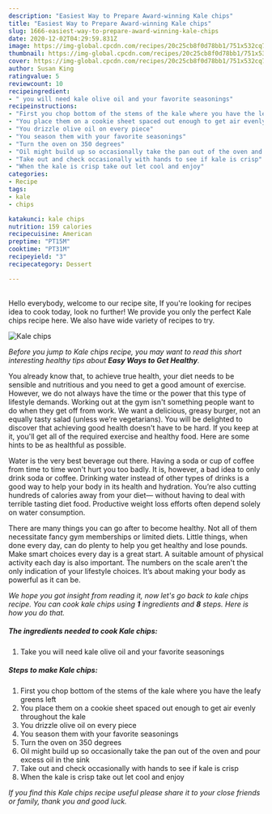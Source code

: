 ```yaml
---
description: "Easiest Way to Prepare Award-winning Kale chips"
title: "Easiest Way to Prepare Award-winning Kale chips"
slug: 1666-easiest-way-to-prepare-award-winning-kale-chips
date: 2020-12-02T04:29:59.831Z
image: https://img-global.cpcdn.com/recipes/20c25cb8f0d78bb1/751x532cq70/kale-chips-recipe-main-photo.jpg
thumbnail: https://img-global.cpcdn.com/recipes/20c25cb8f0d78bb1/751x532cq70/kale-chips-recipe-main-photo.jpg
cover: https://img-global.cpcdn.com/recipes/20c25cb8f0d78bb1/751x532cq70/kale-chips-recipe-main-photo.jpg
author: Susan King
ratingvalue: 5
reviewcount: 10
recipeingredient:
- " you will need kale olive oil and your favorite seasonings"
recipeinstructions:
- "First you chop bottom of the stems of the kale where you have the leafy greens left"
- "You place them on a cookie sheet spaced out enough to get air evenly throughout the kale"
- "You drizzle olive oil on every piece"
- "You season them with your favorite seasonings"
- "Turn the oven on 350 degrees"
- "Oil might build up so occasionally take the pan out of the oven and pour excess oil in the sink"
- "Take out and check occasionally with hands to see if kale is crisp"
- "When the kale is crisp take out let cool and enjoy"
categories:
- Recipe
tags:
- kale
- chips

katakunci: kale chips 
nutrition: 159 calories
recipecuisine: American
preptime: "PT15M"
cooktime: "PT31M"
recipeyield: "3"
recipecategory: Dessert

---
```

<br>
Hello everybody, welcome to our recipe site, If you're looking for recipes idea to cook today, look no further! We provide you only the perfect Kale chips recipe here. We also have wide variety of recipes to try.
<br>


![Kale chips](https://img-global.cpcdn.com/recipes/20c25cb8f0d78bb1/751x532cq70/kale-chips-recipe-main-photo.jpg)

<i>Before you jump to Kale chips recipe, you may want to read this short interesting healthy tips about <strong>Easy Ways to Get Healthy</strong>.</i>

You already know that, to achieve true health, your diet needs to be sensible and nutritious and you need to get a good amount of exercise. However, we do not always have the time or the power that this type of lifestyle demands. Working out at the gym isn't something people want to do when they get off from work. We want a delicious, greasy burger, not an equally tasty salad (unless we’re vegetarians). You will be delighted to discover that achieving good health doesn't have to be hard. If you keep at it, you'll get all of the required exercise and healthy food. Here are some hints to be as healthful as possible.

Water is the very best beverage out there. Having a soda or cup of coffee from time to time won't hurt you too badly. It is, however, a bad idea to only drink soda or coffee. Drinking water instead of other types of drinks is a good way to help your body in its health and hydration. You’re also cutting hundreds of calories away from your diet— without having to deal with terrible tasting diet food. Productive weight loss efforts often depend solely on water consumption.

There are many things you can go after to become healthy. Not all of them necessitate fancy gym memberships or limited diets. Little things, when done every day, can do plenty to help you get healthy and lose pounds. Make smart choices every day is a great start. A suitable amount of physical activity each day is also important. The numbers on the scale aren't the only indication of your lifestyle choices. It’s about making your body as powerful as it can be. 


<i>We hope you got insight from reading it, now let's go back to kale chips recipe. You can cook kale chips using <strong>1</strong> ingredients and <strong>8</strong> steps. Here is how you do that.
</i>

##### The ingredients needed to cook Kale chips:

1. Take  you will need kale olive oil and your favorite seasonings


##### Steps to make Kale chips:

1. First you chop bottom of the stems of the kale where you have the leafy greens left
1. You place them on a cookie sheet spaced out enough to get air evenly throughout the kale
1. You drizzle olive oil on every piece
1. You season them with your favorite seasonings
1. Turn the oven on 350 degrees
1. Oil might build up so occasionally take the pan out of the oven and pour excess oil in the sink
1. Take out and check occasionally with hands to see if kale is crisp
1. When the kale is crisp take out let cool and enjoy


<i>If you find this Kale chips recipe useful please share it to your close friends or family, thank you and good luck.</i>
